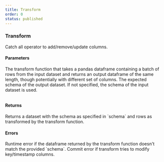 ```yaml
---
title: Transform
order: 0
status: published
---
```

### Transform
Catch all operator to add/remove/update columns.

#### Parameters

<Expandable title="func" type="Callable[pd.Dataframe, pd.Dataframe]">
The transform function that takes a pandas dataframe containing a batch of rows 
from the input dataset and returns an output dataframe of the same length, 
though potentially with different set of columns.
</Expandable>

<Expandable title="schema" type="Optional[Dict[str, Type]]" default="None">
The expected schema of the output dataset. If not specified, the schema of the
input dataset is used.
</Expandable>

<pre snippet="api-reference/operators/transform#basic" status="success"
    message="Adding column amount_sq" highlight="12, 21">
</pre>

#### Returns

<Expandable type="Dataset">
Returns a dataset with the schema as specified in `schema` and rows as transformed
by the transform function.
</Expandable>


#### Errors

<Expandable title="Output dataframe doesn't match the schema">
Runtime error if the dataframe returned by the transform function doesn't match
the provided `schema`.
</Expandable>

<Expandable title="Modifying key/timestamp columns">
Commit error if transform tries to modify key/timestamp columns.
</Expandable>

<pre snippet="api-reference/operators/transform#modifying_keys" status="error"
    message="Modifying key or timestamp columns" highlight="4, 9, 10, 23">
</pre>

<pre snippet="api-reference/operators/transform#incorrect_type" status="error"
    message="Runtime error: amount_sq is of type int, not str" highlight="12, 21">
</pre>
